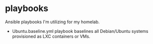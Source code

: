 # playbooks

Ansible playbooks I'm utilizing for my homelab.

- Ubuntu.baseline.yml playbook baselines all Debian/Ubuntu systems provisioned as LXC containers or VMs.

